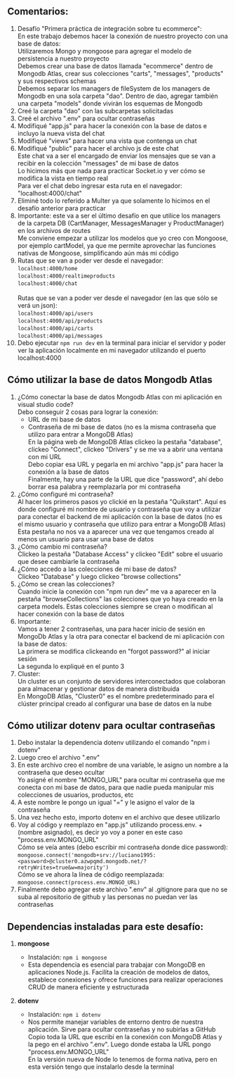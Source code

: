 ## Comentarios:

1. Desafío "Primera práctica de integración sobre tu ecommerce": <br>
   En este trabajo debemos hacer la conexión de nuestro proyecto con una base de datos: <br>
   Utilizaremos Mongo y mongoose para agregar el modelo de persistencia a nuestro proyecto <br>
   Debemos crear una base de datos llamada "ecommerce" dentro de Mongodb Atlas, crear sus colecciones "carts", "messages", "products" y sus respectivos schemas <br>
   Debemos separar los managers de fileSystem de los managers de Mongodb en una sola carpeta "dao". Dentro de dao, agregar también una carpeta "models" donde vivirán los esquemas de Mongodb
2. Creé la carpeta "dao" con las subcarpetas solicitadas
3. Creé el archivo ".env" para ocultar contraseñas
4. Modifiqué "app.js" para hacer la conexión con la base de datos e incluyo la nueva vista del chat
5. Modifiqué "views" para hacer una vista que contenga un chat
6. Modifiqué "public" para hacer el archivo js de este chat <br>
   Este chat va a ser el encargado de enviar los mensajes que se van a recibir en la colección "messages" de mi base de datos <br>
   Lo hicimos más que nada para practicar Socket.io y ver cómo se modifica la vista en tiempo real <br>
   Para ver el chat debo ingresar esta ruta en el navegador: "localhost:4000/chat"
7. Eliminé todo lo referido a Multer ya que solamente lo hicimos en el desafío anterior para practicar
8. Importante: este va a ser el último desafío en que utilice los managers de la carpeta DB (CartManager, MessagesManager y ProductManager) en los archivos de routes <br>
   Me conviene empezar a utilizar los modelos que yo creo con Mongoose, por ejemplo cartModel, ya que me permite aprovechar las funciones nativas de Mongoose, simplificando aún más mi código
9. Rutas que se van a poder ver desde el navegador: <br>
   `localhost:4000/home` <br>
   `localhost:4000/realtimeproducts` <br>
   `localhost:4000/chat` <br><br>
   Rutas que se van a poder ver desde el navegador (en las que sólo se verá un json): <br>
   `localhost:4000/api/users` <br>
   `localhost:4000/api/products` <br>
   `localhost:4000/api/carts` <br>
   `localhost:4000/api/messages` <br>
10. Debo ejecutar `npm run dev` en la terminal para iniciar el servidor y poder ver la aplicación localmente en mi navegador utilizando el puerto localhost:4000



## Cómo utilizar la base de datos Mongodb Atlas

1. ¿Cómo conectar la base de datos Mongodb Atlas con mi aplicación en visual studio code? <br>
   Debo conseguir 2 cosas para lograr la conexión: <br>
   -  URL de mi base de datos <br>
   -  Contraseña de mi base de datos (no es la misma contraseña que utilizo para entrar a MongoDB Atlas) <br>
   En la página web de MongoDB Atlas clickeo la pestaña "database", clickeo "Connect", clickeo "Drivers" y se me va a abrir una ventana con mi URL <br>
   Debo copiar esa URL y pegarla en mi archivo "app.js" para hacer la conexión a la base de datos <br>
   Finalmente, hay una parte de la URL que dice "password", ahí debo borrar esa palabra y reemplazarla por mi contraseña
2. ¿Cómo configuré mi contraseña? <br>
   Al hacer los primeros pasos yo clickié en la pestaña "Quikstart". Aquí es donde configuré mi nombre de usuario y contraseña que voy a utilizar para conectar el backend de mi aplicación con la base de datos (no es el mismo usuario y contraseña que utilizo para entrar a MongoDB Atlas)
   Esta pestaña no nos va a aparecer una vez que tengamos creado al menos un usuario para usar una base de datos
3. ¿Cómo cambio mi contraseña? <br>
   Clickeo la pestaña "Database Access" y clickeo "Edit" sobre el usuario que desee cambiarle la contraseña <br>
4. ¿Cómo accedo a las colecciones de mi base de datos? <br>
   Clickeo "Database" y luego clickeo "browse collections"
5. ¿Cómo se crean las colecciones? <br>
   Cuando inicie la conexión con "npm run dev" me va a aparecer en la pestaña "browseCollections" las colecciones que yo haya creado en la carpeta models. Estas colecciones siempre se crean o modifican al hacer conexión con la base de datos
6. Importante: <br>
   Vamos a tener 2 contraseñas, una para hacer inicio de sesión en MongoDb Atlas y la otra para conectar el backend de mi aplicación con la base de datos: <br>
   La primera se modifica clickeando en "forgot password?" al iniciar sesión <br>
   La segunda lo expliqué en el punto 3 <br>
7. Cluster: <br>
   Un cluster es un conjunto de servidores interconectados que colaboran para almacenar y gestionar datos de manera distribuida <br>
   En MongoDB Atlas, "Cluster0" es el nombre predeterminado para el clúster principal creado al configurar una base de datos en la nube


## Cómo utilizar dotenv para ocultar contraseñas

1. Debo instalar la dependencia dotenv utilizando el comando "npm i dotenv"
2. Luego creo el archivo ".env"
3. En este archivo creo el nombre de una variable, le asigno un nombre a la contraseña que deseo ocultar <br>
   Yo asigné el nombre "MONGO_URL" para ocultar mi contraseña que me conecta con mi base de datos, para que nadie pueda manipular mis colecciones de usuarios, productos, etc
4. A este nombre le pongo un igual "=" y le asigno el valor de la contraseña
5. Una vez hecho esto, importo dotenv en el archivo que desee utilizarlo
6. Voy al código y reemplazo en "app.js" utilizando process.env. + (nombre asignado), es decir yo voy a poner en este caso "process.env.MONGO_URL" <br>
   Cómo se veía antes (debo escribir mi contraseña donde dice password): <br>
   `mongoose.connect('mongodb+srv://luciano1995:<password>@cluster0.azwpqmd.mongodb.net/?retryWrites=true&w=majority')` <br>
   Cómo se ve ahora la línea de código reemplazada: <br>
   `mongoose.connect(process.env.MONGO_URL)`
7. Finalmente debo agregar este archivo ".env" al .gitignore para que no se suba al repositorio de github y las personas no puedan ver las contraseñas



## Dependencias instaladas para este desafío:

1. **mongoose**

   - Instalación: `npm i mongoose`
   - Esta dependencia es esencial para trabajar con MongoDB en aplicaciones Node.js. Facilita la creación de modelos de datos, establece conexiones y ofrece funciones para realizar operaciones CRUD de manera eficiente y estructurada

2. **dotenv**
   - Instalación: `npm i dotenv`
   - Nos permite manejar variables de entorno dentro de nuestra aplicación. Sirve para ocultar contraseñas y no subirlas a GitHub <br>
   Copio toda la URL que escribí en la conexión con MongoDB Atlas y la pego en el archivo ".env". Luego donde estaba la URL pongo "process.env.MONGO_URL" <br>
   En la versión nueva de Node lo tenemos de forma nativa, pero en esta versión tengo que instalarlo desde la terminal